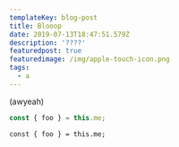 ```yaml
---
templateKey: blog-post
title: Blooop
date: 2019-07-13T18:47:51.579Z
description: '????'
featuredpost: true
featuredimage: /img/apple-touch-icon.png
tags:
  - a
---
```

(awyeah)

```js
const { foo } = this.me;
```

```
const { foo } = this.me;
```
